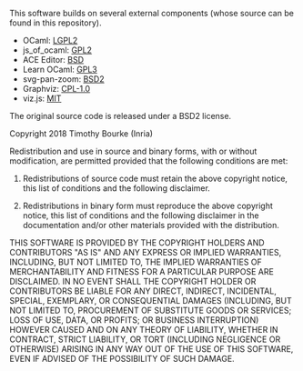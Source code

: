 This software builds on several external components (whose source can be 
found in this repository).

* OCaml: [LGPL2](https://caml.inria.fr/ocaml/license.en.html)
* js_of_ocaml: [GPL2](https://github.com/ocsigen/js_of_ocaml/blob/master/LICENSE)
* ACE Editor: [BSD](https://github.com/ajaxorg/ace/blob/master/LICENSE)
* Learn OCaml: [GPL3](https://github.com/ocaml-sf/learn-ocaml/blob/master/LICENSE)
* svg-pan-zoom: [BSD2](https://github.com/ariutta/svg-pan-zoom/blob/master/LICENSE)
* Graphviz: [CPL-1.0](https://graphviz.gitlab.io/license/)
* viz.js: [MIT](https://github.com/mdaines/viz.js/blob/master/LICENSE)

The original source code is released under a BSD2 license.

Copyright 2018 Timothy Bourke (Inria)

Redistribution and use in source and binary forms, with or without 
modification, are permitted provided that the following conditions are met:

1. Redistributions of source code must retain the above copyright notice, 
   this list of conditions and the following disclaimer.

2. Redistributions in binary form must reproduce the above copyright notice, 
   this list of conditions and the following disclaimer in the documentation 
   and/or other materials provided with the distribution.

THIS SOFTWARE IS PROVIDED BY THE COPYRIGHT HOLDERS AND CONTRIBUTORS "AS IS" 
AND ANY EXPRESS OR IMPLIED WARRANTIES, INCLUDING, BUT NOT LIMITED TO, THE 
IMPLIED WARRANTIES OF MERCHANTABILITY AND FITNESS FOR A PARTICULAR PURPOSE 
ARE DISCLAIMED. IN NO EVENT SHALL THE COPYRIGHT HOLDER OR CONTRIBUTORS BE 
LIABLE FOR ANY DIRECT, INDIRECT, INCIDENTAL, SPECIAL, EXEMPLARY, OR 
CONSEQUENTIAL DAMAGES (INCLUDING, BUT NOT LIMITED TO, PROCUREMENT OF 
SUBSTITUTE GOODS OR SERVICES; LOSS OF USE, DATA, OR PROFITS; OR BUSINESS 
INTERRUPTION) HOWEVER CAUSED AND ON ANY THEORY OF LIABILITY, WHETHER IN 
CONTRACT, STRICT LIABILITY, OR TORT (INCLUDING NEGLIGENCE OR OTHERWISE) 
ARISING IN ANY WAY OUT OF THE USE OF THIS SOFTWARE, EVEN IF ADVISED OF THE 
POSSIBILITY OF SUCH DAMAGE.

